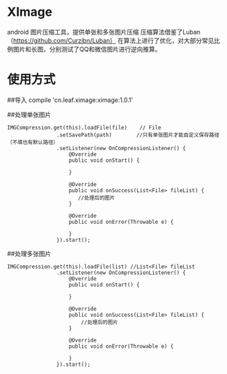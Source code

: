 # XImage
android 图片压缩工具，提供单张和多张图片压缩
压缩算法借鉴了Luban（https://github.com/Curzibn/Luban）
在算法上进行了优化，对大部分常见比例图片和长图，分别测试了QQ和微信图片进行逆向推算。

# 使用方式
##导入
compile 'cn.leaf.ximage:ximage:1.0.1'

##处理单张图片
```
IMGCompression.get(this).loadFile(file)    // File 
                .setSavePath(path)        //只有单张图片才能自定义保存路径 （不填也有默认路径）
                .setListener(new OnCompressionListener() {
                    @Override
                    public void onStart() {
                       
                    }

                    @Override
                    public void onSuccess(List<File> fileList) {
                       //处理后的图片
                    }

                    @Override
                    public void onError(Throwable e) {
                        
                    }
                }).start();
```
##处理多张图片
```
IMGCompression.get(this).loadFile(list) //List<File> fileList
                .setListener(new OnCompressionListener() {
                    @Override
                    public void onStart() {
                       
                    }

                    @Override
                    public void onSuccess(List<File> fileList) {
                        //处理后的图片
                    }

                    @Override
                    public void onError(Throwable e) {
                        
                    }
                }).start();
```                

